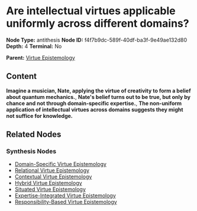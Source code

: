 # Are intellectual virtues applicable uniformly across different domains?

**Node Type:** antithesis
**Node ID:** f4f7b9dc-589f-40df-ba3f-9e49ae132d80
**Depth:** 4
**Terminal:** No

**Parent:** [Virtue Epistemology](virtue-epistemology-synthesis-4af3ef60-8aff-44c8-a724-bb375815850d.md)

## Content

**Imagine a musician, Nate, applying the virtue of creativity to form a belief about quantum mechanics.**, **Nate's belief turns out to be true, but only by chance and not through domain-specific expertise.**, **The non-uniform application of intellectual virtues across domains suggests they might not suffice for knowledge.**

## Related Nodes

### Synthesis Nodes

- [Domain-Specific Virtue Epistemology](domain-specific-virtue-epistemology-synthesis-0c10225d-38f5-42eb-88d1-0d17a353eb67.md)
- [Relational Virtue Epistemology](relational-virtue-epistemology-synthesis-5782d1f2-ee5e-4870-92fb-e55a5591a122.md)
- [Contextual Virtue Epistemology](contextual-virtue-epistemology-synthesis-f012ad54-7f67-4075-809e-e81e65c08ee8.md)
- [Hybrid Virtue Epistemology](hybrid-virtue-epistemology-synthesis-20ed9c07-577a-4c6e-9eb8-1e398b818d34.md)
- [Situated Virtue Epistemology](situated-virtue-epistemology-synthesis-22d5df74-ba4f-4d5e-82cc-32b03505b300.md)
- [Expertise-Integrated Virtue Epistemology](expertise-integrated-virtue-epistemology-synthesis-d87af4e6-9833-4bc9-b36a-6081afd82a0d.md)
- [Responsibility-Based Virtue Epistemology](responsibility-based-virtue-epistemology-synthesis-38273a8a-14ca-4542-97d6-c9ca919a1c19.md)
